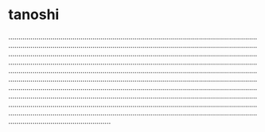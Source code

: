 # tanoshi
...........................................................................................................................................................................................................................................................................................................................................................................................................................................................................................................................................................................................................................................................................................................................................................................................................................................................................................................................................................................................................................................................................................................................................................................................................................................................................................................................................